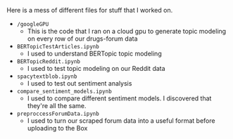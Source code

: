 Here is a mess of different files for stuff that I worked on. 

* `/googleGPU`
    * This is the code that I ran on a cloud gpu to generate topic modeling on every row of our drugs-forum data
* `BERTopicTestArticles.ipynb`
    * I used to understand BERTopic topic modeling
* `BERTopicReddit.ipynb`
    * I used to test topic modeling on our Reddit data
* `spacytextblob.ipynb`
    * I used to test out sentiment analysis
* `compare_sentiment_models.ipynb`
    * I used to compare different sentiment models. I discovered that they're all the same.
* `preproccessForumData.ipynb`
    * I used to turn our scraped forum data into a useful format before uploading to the Box
